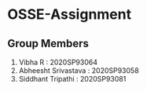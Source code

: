 # OSSE-Assignment

## Group Members

1. Vibha R : 2020SP93064
2. Abheesht Srivastava : 2020SP93058
3. Siddhant Tripathi : 2020SP93081
